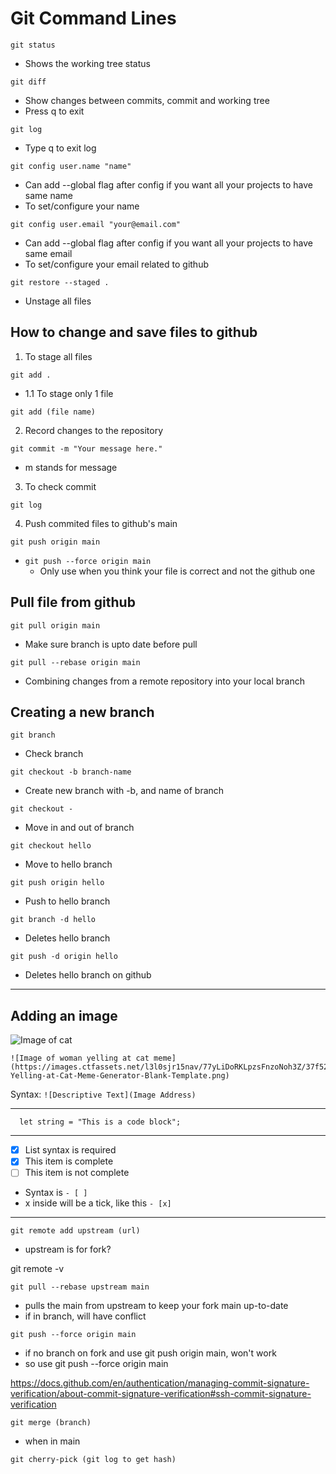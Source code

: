 # Git Command Lines

```
git status
```

- Shows the working tree status

```
git diff
```

- Show changes between commits, commit and working tree
- Press q to exit

```
git log
```

- Type q to exit log

```
git config user.name "name"
```

- Can add --global flag after config if you want all your projects to have same name
- To set/configure your name

```
git config user.email "your@email.com"
```

- Can add --global flag after config if you want all your projects to have same email
- To set/configure your email related to github

```
git restore --staged .
```

- Unstage all files

## How to change and save files to github

1. To stage all files

```
git add .
```

- 1.1 To stage only 1 file

```
git add (file name)
```

2. Record changes to the repository

```
git commit -m "Your message here."
```

- m stands for message

3. To check commit

```
git log
```

4. Push commited files to github's main

```
git push origin main
```

- `git push --force origin main`
  - Only use when you think your file is correct and not the github one

## Pull file from github

`git pull origin main`

- Make sure branch is upto date before pull

`git pull --rebase origin main`

- Combining changes from a remote repository into your local branch

## Creating a new branch

`git branch`

- Check branch

`git checkout -b branch-name`

- Create new branch with -b, and name of branch

`git checkout -`

- Move in and out of branch

`git checkout hello`

- Move to hello branch

`git push origin hello`

- Push to hello branch

`git branch -d hello`

- Deletes hello branch

`git push -d origin hello`

- Deletes hello branch on github

<hr>

## Adding an image

![Image of cat](https://images.ctfassets.net/l3l0sjr15nav/77yLiDoRKLpzsFnzoNoh3Z/37f52bdeb25a8e72574dd2312817f149/Woman-Yelling-at-Cat-Meme-Generator-Blank-Template.png)

```
![Image of woman yelling at cat meme](https://images.ctfassets.net/l3l0sjr15nav/77yLiDoRKLpzsFnzoNoh3Z/37f52bdeb25a8e72574dd2312817f149/Woman-Yelling-at-Cat-Meme-Generator-Blank-Template.png)
```

Syntax: `![Descriptive Text](Image Address)`

<hr>

```JS
  let string = "This is a code block";
```

<hr>

- [x] List syntax is required
- [x] This item is complete
- [ ] This item is not complete

- Syntax is `- [ ]`
- x inside will be a tick, like this `- [x]`
<hr>

```
git remote add upstream (url)
```

- upstream is for fork?

git remote -v

```
git pull --rebase upstream main
```

- pulls the main from upstream to keep your fork main up-to-date
- if in branch, will have conflict

```
git push --force origin main
```

- if no branch on fork and use git push origin main, won't work
- so use git push --force origin main

https://docs.github.com/en/authentication/managing-commit-signature-verification/about-commit-signature-verification#ssh-commit-signature-verification

```
git merge (branch)
```

- when in main

```
git cherry-pick (git log to get hash)
```
